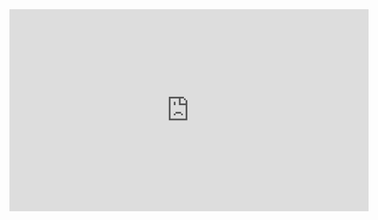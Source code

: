 <iframe width="640" height="360" src="https://www.youtube.com/embed/7ldavNKB3YA?feature=player_embedded" frameborder="0" allowfullscreen></iframe>
